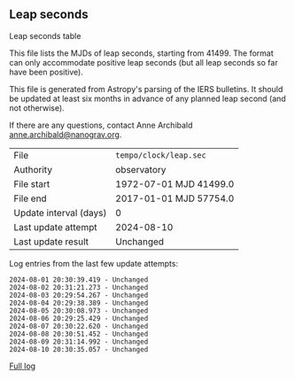 
## Leap seconds

Leap seconds table

This file lists the MJDs of leap seconds, starting from 41499.
The format can only accommodate positive leap seconds (but all
leap seconds so far have been positive).

This file is generated from Astropy's parsing of the IERS
bulletins. It should be updated at least six months in advance
of any planned leap second (and not otherwise).

If there are any questions, contact Anne Archibald
<anne.archibald@nanograv.org>.

|     |     |
|:--- |:--- |
| File | `tempo/clock/leap.sec` |
| Authority | observatory |
| File start | 1972-07-01 MJD 41499.0 |
| File end | 2017-01-01 MJD 57754.0 |
| Update interval (days) | 0 |
| Last update attempt | 2024-08-10 |
| Last update result | Unchanged |

Log entries from the last few update attempts:
```
2024-08-01 20:30:39.419 - Unchanged
2024-08-02 20:31:21.273 - Unchanged
2024-08-03 20:29:54.267 - Unchanged
2024-08-04 20:29:38.389 - Unchanged
2024-08-05 20:30:08.973 - Unchanged
2024-08-06 20:29:25.429 - Unchanged
2024-08-07 20:30:22.620 - Unchanged
2024-08-08 20:30:51.452 - Unchanged
2024-08-09 20:31:14.992 - Unchanged
2024-08-10 20:30:35.057 - Unchanged
```
[Full log](https://raw.githubusercontent.com/ipta/pulsar-clock-corrections/main/log/tempo/clock/leap.sec.log)
